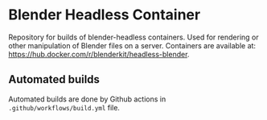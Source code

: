 # Blender Headless Container

Repository for builds of blender-headless containers.
Used for rendering or other manipulation of Blender files on a server.
Containers are available at: https://hub.docker.com/r/blenderkit/headless-blender.

## Automated builds
Automated builds are done by Github actions in `.github/workflows/build.yml` file.
